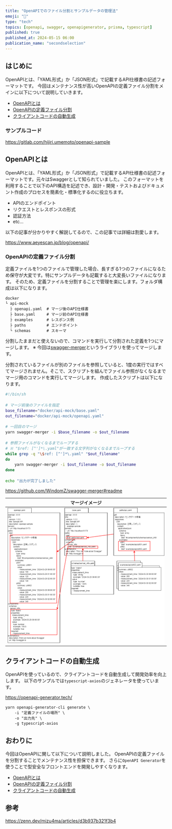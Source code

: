 ```yaml
---
title: "OpenAPIでのファイル分割とサンプルデータの管理法"
emoji: "🧩"
type: "tech"
topics: [openapi, swagger, openapigenerator, prisma, typescript]
published: true
published_at: 2024-05-15 06:00
publication_name: "secondselection"
---
```


## はじめに

OpenAPIとは、「YAML形式」か「JSON形式」で記載するAPI仕様書の記述フォーマットです。
今回はメンテナンス性が高いOpenAPIの定義ファイル分割をメインに以下について説明していきます。

- [OpenAPIとは](#openapiとは)
- [OpenAPIの定義ファイル分割](#openapiの定義ファイル分割)
- [クライアントコードの自動生成](#クライアントコードの自動生成)

### サンプルコード

https://gitlab.com/hijiri.umemoto/openapi-sample

## OpenAPIとは

OpenAPIとは、「YAML形式」か「JSON形式」で記載するAPI仕様書の記述フォーマットです。元々はSwaggerとして知られていました。
このフォーマットを利用することで以下のAPI構造を記述でき、設計・開発・テストおよびドキュメント作成のプロセスを簡素化・標準化するのに役立ちます。

- APIのエンドポイント
- リクエストとレスポンスの形式
- 認証方法
- etc...

以下の記事が分かりやすく解説してるので、この記事では詳細は割愛します。

https://www.aeyescan.jp/blog/openapi/

### OpenAPIの定義ファイル分割

定義ファイルを1つのファイルで管理した場合、長すぎる1つのファイルになるため保守が大変です。特にサンプルデータも記載すると大変長いファイルになります。
そのため、定義ファイルを分割することで管理を楽にします。フォルダ構成は以下になります。

```txt:サンプルコードのフォルダ構成
docker
└ api-mock
  ├ openapi.yaml  # マージ後のAPI仕様書
  ├ base.yaml     # マージ前のAPI仕様書
  ├ examples      # レスポンス例
  ├ paths         # エンドポイント
  └ schemas       # スキーマ
```

分割したままだと使えないので、コマンドを実行して分割された定義を1つにマージします。
※ 今回は[swagger-merger](https://github.com/WindomZ/swagger-merger#readme)というライブラリを使ってマージします。

分割されているファイルが別のファイルを参照していると、1度の実行ではすべてマージされません。そこで、スクリプトを組んでファイル参照がなくなるまでマージ用のコマンドを実行してマージします。
作成したスクリプトは以下になります。

```bash:swagger-merger.sh
#!/bin/sh

# マージ前後のファイルを指定
base_filename="docker/api-mock/base.yaml"
out_filename="docker/api-mock/openapi.yaml"

# 一回目のマージ
yarn swagger-merger -i $base_filename -o $out_filename

# 参照ファイルがなくなるまでループする
# ※ "$ref: [^']*\.yaml"が一致する文字列がなくなるまでループする
while grep -q "\$ref: [^']*\.yaml" "$out_filename"
do
    yarn swagger-merger -i $out_filename -o $out_filename
done

echo "出力が完了しました"
```

https://github.com/WindomZ/swagger-merger#readme

|マージイメージ|
|:-:|
|![マージイメージ](/images/openapi_sample/image.drawio.png)|

## クライアントコードの自動生成

OpenAPIを使っているので、クライアントコードを自動生成して開発効率を向上します。
以下のサンプルでは`typescript-axios`のジェネレータを使っています。

https://openapi-generator.tech/

```bash:typescript-axiosの場合
yarn openapi-generator-cli generate \
    -i "定義ファイルの場所" \
    -o "出力先" \
    -g typescript-axios
```

## おわりに

今回はOpenAPIに関して以下について説明しました。
OpenAPIの定義ファイルを分割することでメンテナンス性を担保できます。
さらに`OpenAPI Generator`を使うことで型安全なフロントエンドを開発しやすくなります。

- [OpenAPIとは](#openapiとは)
- [OpenAPIの定義ファイル分割](#openapiの定義ファイル分割)
- [クライアントコードの自動生成](#クライアントコードの自動生成)

## 参考

https://zenn.dev/mizu4ma/articles/d3b937b321f3b4
